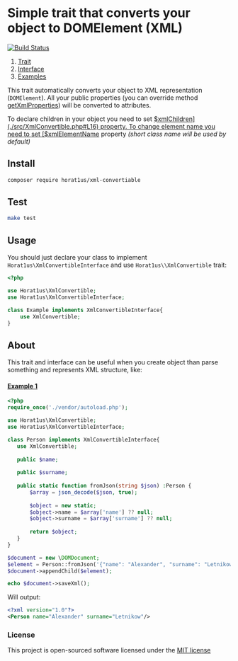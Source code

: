 # Simple trait that converts your object to DOMElement (XML)
[![Build Status](https://travis-ci.org/Horat1us/php-xml-convertible.svg?branch=master)](https://travis-ci.org/Horat1us/php-xml-convertible)

1. [Trait](./src/XmlConvertible.php)  
2. [Interface](./src/XmlConvertibleInterface.php)
3. [Examples](./examples/)    

This trait automatically converts your object to XML representation (`DOMElement`).
All your public properties (you can override method [getXmlProperties](./src/XmlConvertible.php#L69))
will be converted to attributes. 

To declare children in your object you need to set [$xmlChildren](./src/XmlConvertible.php#L16) property.  
To change element name you need to set [$xmlElementName](./src/XmlConvertible.php#L23) property 
*(short class name will be used by default)*

## Install
```bash
composer require horat1us/xml-convertiable
```

## Test
```bash
make test
```

## Usage

You should just declare your class to implement `Horat1us\XmlConvertibleInterface` and use `Horat1us\\XmlConvertible` trait:
```php
<?php

use Horat1us\XmlConvertible;
use Horat1us\XmlConvertibleInterface;

class Example implements XmlConvertibleInterface{
    use XmlConvertible;
}
```


## About

This trait and interface can be useful when you create object than parse something and
 represents XML structure, like:
 
#### [Example 1](./examples/Person.php) 
 ```php
<?php
require_once('./vendor/autoload.php');

use Horat1us\XmlConvertible;
use Horat1us\XmlConvertibleInterface;

class Person implements XmlConvertibleInterface{
    use XmlConvertible;
    
    public $name;
    
    public $surname;
    
    public static function fromJson(string $json) :Person {
        $array = json_decode($json, true);
        
        $object = new static;
        $object->name = $array['name'] ?? null;
        $object->surname = $array['surname'] ?? null;
        
        return $object;
    }
}

$document = new \DOMDocument;
$element = Person::fromJson('{"name": "Alexander", "surname": "Letnikow"}')->toXml($document);
$document->appendChild($element);

echo $document->saveXml();
 ```
Will output:
 ```xml
<?xml version="1.0"?>
<Person name="Alexander" surname="Letnikow"/>
 ```


### License

This project is open-sourced software licensed under the [MIT license](./LICENSE)

